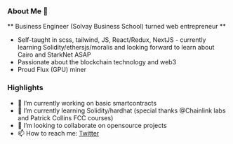 ### About Me 👋
** Business Engineer (Solvay Business School) turned web entrepreneur **
- Self-taught in scss, tailwind, JS, React/Redux, NextJS - currently learning Solidity/ethersjs/moralis and looking forward to learn about Cairo and StarkNet ASAP
- Passionate about the blockchain technology and web3
- Proud Flux (GPU) miner

### Highlights
- 🔭 I’m currently working on basic smartcontracts
- 🌱 I’m currently learning Solidity/hardhat (special thanks @Chainlink labs and Patrick Collins FCC courses)
- 👯 I’m looking to collaborate on opensource projects
- 📫 How to reach me: [Twitter](https://twitter.com/Karim_Hadni)


